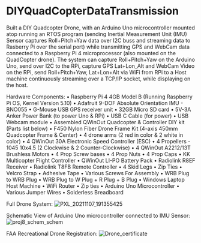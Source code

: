 # DIYQuadCopterDataTransmission

Built a DIY Quadcopter Drone, with an Arduino Uno microcontroller mounted atop running an RTOS program (sending Inertial Measurement Unit (IMU) Sensor captures Roll+Pitch+Yaw data over I2C buss and streaming data to Rasberry Pi over the serial port) while transmitting GPS and WebCam data connected to a Raspberry Pi 4 microprocessor (also mounted on the QuadCopter drone). The system can capture Roll+Pitch+Yaw on the Arduino Uno, send over I2C to the RPi, capture GPS Lat+Lon_Alt and WebCam Video on the RPi, send Roll+Pitch+Yaw, Lat+Lon+Alt via WiFi from RPi to a Host machine continuously streaming over a TCP/IP socket, while displaying on the host. 


Hardware Components:
• Raspberry Pi 4 4GB Model B (Running Raspberry Pi OS, Kernel Version 5.10)
• Adafruit 9-DOF Absolute Orientation IMU - BNO055
•	G-Mouse USB GPS receiver unit 
• 32GB Micro SD card 
• 5V-3A Anker Power Bank (to power Uno & RPi)
• USB C Cable (for power)
• USB Webcam module
• Assembled QWinOut Quadcopter & Controller DIY kit (Parts list below)
   • F450 Nylon Fiber Drone Frame Kit (4-axis 450mm Quadcopter Frame & Center)
   • 4 drone arms (2 red in color & 2 white in color)
   • 4 QWinOut 30A Electronic Speed Controller (ESC)
   • 4 Propellers - 1045 10x4.5 (2 Clockwise & 2 Counter-Clockwise)
   • 4 QWinOut A2212/13T Brushless Motors 
   • 4 Prop Screw bases
   • 4 Prop Nuts
   • 4 Prop Caps
   • KK Multicopter Flight Controller 
   • QWinOut LI-PO Battery Pack
   • Radiolink R8EF Receiver
   • Radiolink T8FB Remote Controller
   • 4 Skid Legs
   • Zip Ties 
   • Velcro Strap
   • Adhesive Tape 
   • Various Screws For Assembly 
   • WRB Plug to WRB Plug
   • WRB Plug to W Plug + R Plug + B Plug
• Windows Laptop Host Machine
• WiFi Router 
• Zip ties
• Arduino Uno Microcontroller
• Various Jumper Wires
• Solderless Breadboard

Full Drone System:
![PXL_20211107_191355425](https://user-images.githubusercontent.com/88686423/144148483-ff9cdb31-4807-4f85-aab0-3c9ec0bde0e3.jpg)

Schematic View of Arduino Uno microcontroller connected to IMU Sensor:
![proj8_schem_schem](https://user-images.githubusercontent.com/88686423/144149042-6644e7e0-4741-40d3-80bd-abbd2007f981.png)

FAA Recreational Drone Registration:
![Drone_certificate](https://user-images.githubusercontent.com/88686423/144149077-2b4abb34-43ed-4194-928b-34b9b5e47176.png)

